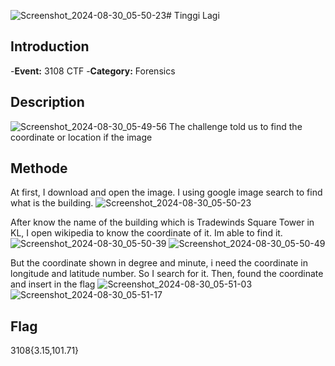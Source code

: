 ![Screenshot_2024-08-30_05-50-23](https://github.com/user-attachments/assets/cad93970-6fe7-47af-8e64-b0cd2c2ea433)# Tinggi Lagi
## Introduction
-**Event:** 3108 CTF
-**Category:** Forensics

## Description
![Screenshot_2024-08-30_05-49-56](https://github.com/user-attachments/assets/913235ef-bdb4-4458-9407-600f5b77ee1e)
The challenge told us to find the coordinate or location if the image

## Methode
At first, I download and open the image. I using google image search to find what is the building.
![Screenshot_2024-08-30_05-50-23](https://github.com/user-attachments/assets/a2dff7cf-ef15-4642-8fcb-8fb8c27b642a)

After know the name of the building which is Tradewinds Square Tower in KL, I open wikipedia to know the coordinate of it. Im able to find it.
![Screenshot_2024-08-30_05-50-39](https://github.com/user-attachments/assets/da3eb612-69f7-492a-80f1-f0a265708488)
![Screenshot_2024-08-30_05-50-49](https://github.com/user-attachments/assets/512fcb0d-fe35-4991-af9d-9c7510a40819)

But the coordinate shown in degree and minute, i need the coordinate in longitude and latitude number. So I search for it. Then, found the coordinate and insert in the flag
![Screenshot_2024-08-30_05-51-03](https://github.com/user-attachments/assets/fa53961d-82a3-469a-8132-894a879f4585)
![Screenshot_2024-08-30_05-51-17](https://github.com/user-attachments/assets/873492ef-61ab-4c54-9a5f-dab32074c920)

## Flag
3108{3.15,101.71}
